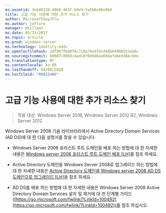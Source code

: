 ```yaml
---
ms.assetid: 3eb89320-d8b0-463f-b9e9-5a5b6e96e0b8
title: 고급 기능 사용에 대한 추가 리소스 찾기
author: MicrosoftGuyJFlo
ms.author: joflore
manager: mtillman
ms.date: 05/31/2017
ms.topic: article
ms.prod: windows-server
ms.technology: identity-adds
ms.openlocfilehash: 2df997fb40f6c7c9a76ed7dcd4db6499b553ea0c
ms.sourcegitcommit: b00d7c8968c4adc8f699dbee694afe6ed36bc9de
ms.translationtype: MT
ms.contentlocale: ko-KR
ms.lasthandoff: 04/08/2020
ms.locfileid: "80822486"
---
```

# <a name="finding-additional-resources-for-enabling-advanced-features"></a>고급 기능 사용에 대한 추가 리소스 찾기

>적용 대상: Windows Server 2016, Windows Server 2012 R2, Windows Server 2012

Windows Server 2008 기술 라이브러리에서 Active Directory Domain Services (AD DS)에 대 한 다음 설명서를 찾을 수 있습니다.  
  
-   Windows Server 2008 포리스트 루트 도메인을 배포 하는 방법에 대 한 자세한 내용은 [Windows server 2008 포리스트 루트 도메인 배포 \[LH\]](assetId:///92406e8d-dc1c-4740-a00a-2c4032896dd1)를 참조 하세요.  
  
-   Active Directory 도메인을 Windows Server 2008로 업그레이드 하는 방법에 대 한 자세한 내용은 [Active Directory 도메인을 Windows server 2008 AD DS 도메인으로 업그레이드 \[LH\]](assetId:///9c91be5f-df14-40b2-b176-2b1852a51e61)을 참조 하세요.  
  
-   AD DS를 배포 하는 방법에 대 한 자세한 내용은 Windows Server 2008 Active Directory Domain Services 설치 및 제거에 대 한 단계별 가이드 ([https://go.microsoft.com/fwlink/?LinkId=100492](https://go.microsoft.com/fwlink/?LinkId=100492))를 참조 하십시오.  
  


